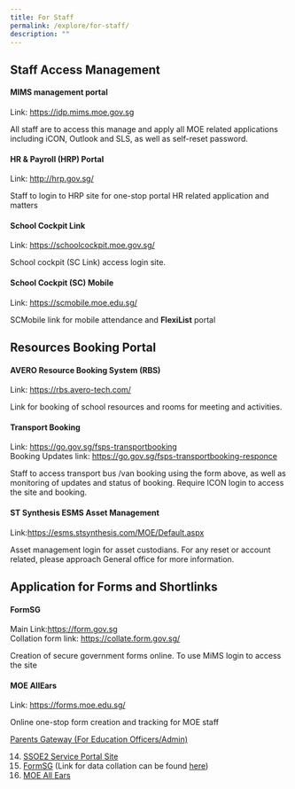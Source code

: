 ```yaml
---
title: For Staff
permalink: /explore/for-staff/
description: ""
---
```

## Staff Access Management 

#### MIMS management portal

Link: https://idp.mims.moe.gov.sg

All staff are to access this manage and apply all MOE related applications including iCON, Outlook and SLS, as well as self-reset password.



#### HR &amp; Payroll (HRP) Portal

Link: http://hrp.gov.sg/

Staff to login to HRP site for one-stop portal HR related application and matters

#### School Cockpit Link

Link: https://schoolcockpit.moe.gov.sg/

School cockpit (SC Link) access login site.

#### School Cockpit (SC) Mobile

Link: https://scmobile.moe.edu.sg/

SCMobile link for mobile attendance and **FlexiList** portal

## Resources Booking Portal

#### AVERO Resource Booking System (RBS)

Link: https://rbs.avero-tech.com/

Link for booking of school resources and rooms for meeting and activities.

#### Transport Booking 

Link: https://go.gov.sg/fsps-transportbooking
<br> Booking Updates link: https://go.gov.sg/fsps-transportbooking-responce

Staff to access transport bus /van booking using the form above, as well as monitoring of updates and status of booking.
Require ICON login to access the site and booking.

#### ST Synthesis ESMS Asset Management

Link:https://esms.stsynthesis.com/MOE/Default.aspx

Asset management login for asset custodians. For any reset or account related, please approach General office for more information.

## Application for Forms and Shortlinks

#### FormSG 

Main Link:https://form.gov.sg
<br>Collation form link: https://collate.form.gov.sg/

Creation of secure government forms online. To use MiMS login to access the site

#### MOE AllEars

Link: https://forms.moe.edu.sg/

Online one-stop form creation and tracking for MOE staff

[Parents Gateway (For Education Officers/Admin)](https://pg.moe.edu.sg/)

14. [SSOE2 Service Portal Site](https://ssoe2.moe.edu.sg/)
15. [FormSG](/#!/) (Link for data collation can be found [here](https://collate.form.gov.sg/))
16. [MOE All Ears](https://forms.moe.edu.sg/)

